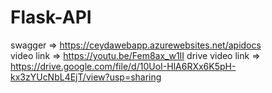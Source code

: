 # Flask-API

swagger =>  https://ceydawebapp.azurewebsites.net/apidocs  
video link => https://youtu.be/Fem8ax_w1II
drive video link => https://drive.google.com/file/d/10UoI-HlA6RXx6K5pH-kx3zYUcNbL4EjT/view?usp=sharing
